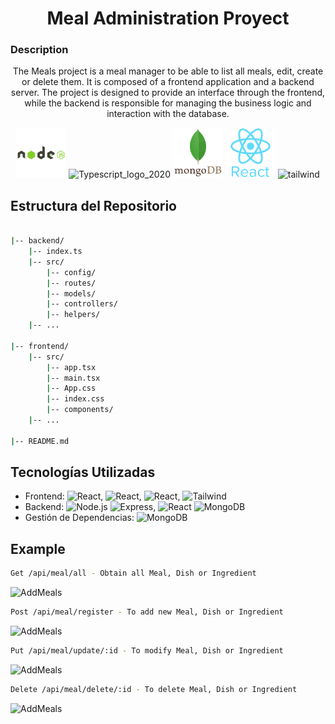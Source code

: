 <!-- # This proyect is oriented to Food Administration -->
<!---->
<!-- ## Build with: -->
<!--  ![JavaScript](https://upload.wikimedia.org/wikipedia/commons/thumb/d/d9/Node.js_logo.svg/100px-Node.js_logo.svg.png)  -->
<!--  ![Typescript_logo_2020](https://upload.wikimedia.org/wikipedia/commons/thumb/4/4c/Typescript_logo_2020.svg/60px-Typescript_logo_2020.svg.png)  -->
<!--  ![MongoDB_Logo](https://upload.wikimedia.org/wikipedia/commons/thumb/9/93/MongoDB_Logo.svg/200px-MongoDB_Logo.svg.png)  -->
<!--  ![Tailwind_CSS_Logo](https://upload.wikimedia.org/wikipedia/commons/thumb/9/95/Tailwind_CSS_logo.svg/2880px-Tailwind_CSS_logo.svg.png)  -->
<!---->
<!---->
<!-- ## For see all endpoint you can go to -->
<!-- ``` -->
<!--     http://localhost:4000/docs/ -->
<!-- ``` -->
<!-- ## Features -->
<!-- - Add meals pasing: Name, stock, price, category, date -->
<!-- - Modify Meals using id of meal -->
<!-- - Deleted Meals using id of meal -->
<!-- - Get all Meals -->
<!-- o -->
<!---->
<h1 align="center">Meal Administration Proyect</h1>

<h3 align="left">Description</h3>
<p align="center">
    The Meals project is a meal manager to be able to list all meals, edit, create or delete them. It is composed of a frontend application and a backend server. The project is designed to provide an interface through the frontend, while the backend is responsible for managing the business logic and interaction with the database.</p>
   <p align="center">
   <img
      src="https://raw.githubusercontent.com/devicons/devicon/master/icons/nodejs/nodejs-original-wordmark.svg"
      alt="nodejs"
      width="80"
      height="80"
    />
    <img
      src="https://github.com/TomQuintana/TomQuintana/assets/69986961/6497df6f-2499-4ad6-ab3f-f1ae229d8a44"
      alt="Typescript_logo_2020"
       width="80"
      height="80"
    />
    <img
      src="https://raw.githubusercontent.com/devicons/devicon/master/icons/mongodb/mongodb-original-wordmark.svg"
      alt="mongodb"
      width="80"
      height="80"
    />
    <img
      src="https://raw.githubusercontent.com/devicons/devicon/master/icons/react/react-original-wordmark.svg"
      alt="react"
       width="80"
      height="80"
    />
    <img
      src="https://www.vectorlogo.zone/logos/tailwindcss/tailwindcss-icon.svg"
      alt="tailwind"
      width="80"
      height="80"
    />   
</p>

## Estructura del Repositorio
``` bash

|-- backend/
    |-- index.ts
    |-- src/
        |-- config/
        |-- routes/
        |-- models/
        |-- controllers/
        |-- helpers/
    |-- ...

|-- frontend/
    |-- src/
        |-- app.tsx
        |-- main.tsx
        |-- App.css
        |-- index.css
        |-- components/
    |-- ...

|-- README.md
```

## Tecnologías Utilizadas 
- Frontend: ![React](https://img.shields.io/badge/-React-blue), ![React](https://img.shields.io/badge/-Typescript-blue), ![React](https://img.shields.io/badge/-Axios-purple), ![Tailwind](https://img.shields.io/badge/-Tailwind-lightblue)
- Backend: ![Node.js](https://img.shields.io/badge/-Node.js-green) ![Express](https://img.shields.io/badge/-Express-lightgrey), ![React](https://img.shields.io/badge/-Typescript-blue) ![MongoDB](https://img.shields.io/badge/-MongoDB-brightgreen)
- Gestión de Dependencias: ![MongoDB](https://img.shields.io/badge/-npm-brightgreen)


## Example
``` bash
Get /api/meal/all - Obtain all Meal, Dish or Ingredient

```

![AddMeals](https://res.cloudinary.com/dmg3cl9dc/image/upload/v1691522353/Screenshot_2023-08-08_at_16.18.59_gaeany.png)
``` bash
Post /api/meal/register - To add new Meal, Dish or Ingredient

```
![AddMeals](https://res.cloudinary.com/dmg3cl9dc/image/upload/v1691520962/Screenshot_2023-08-08_at_13.04.57_hvmj4i.png)  

``` bash
Put /api/meal/update/:id - To modify Meal, Dish or Ingredient

```
![AddMeals](https://res.cloudinary.com/dmg3cl9dc/image/upload/v1691520969/Screenshot_2023-08-08_at_13.06.00_ze540o.png)

``` bash
Delete /api/meal/delete/:id - To delete Meal, Dish or Ingredient

```
![AddMeals](https://res.cloudinary.com/dmg3cl9dc/image/upload/v1691520977/Screenshot_2023-08-08_at_13.06.22_twbpew.png)


